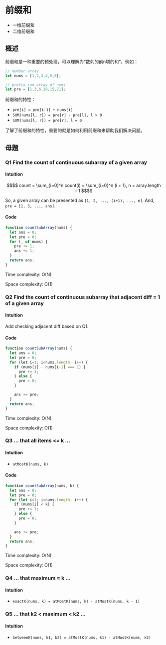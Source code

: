 # 前缀和
- 一维前缀和
- 二维前缀和

## 概述
前缀和是一种重要的预处理，可以理解为“数列的前n项的和”。例如：
```javascript
// number array
let nums = [1,2,3,4,5,6];

// prefix sum array of nums
let pre = [1,3,6,10,15,21];

```
前缀和的特性：
- `pre[i] = pre[i-1] + nums[i]`
- `SUM(nums[l, r]) = pre[r] - pre[l], l > 0`
- `SUM(nums[l, r]) = pre[r], l = 0`

了解了前缀和的特性，重要的就是如何利用前缀和来帮助我们解决问题。

## 母题
### Q1 Find the count of continuous subarray of a given array
#### Intuition
```math
$$
count = \sum_{i=0}^n count(i) = \sum_{i=0}^n (i + 1), n = array.length - 1
$$
```
So, a given array can be presented as `[1, 2, ..., (i+1), ..., n]`. And, `pre = [1, 3, ..., ans]`.
#### Code
```javascript
function countSubArray(nums) {
  let ans = 0;
  let pre = 0;
  for (_ of nums) {
    pre += 1;
    ans += 1;
  }
  return ans;
}
```
Time complexity: O(N)

Space complexity: O(1)

### Q2 Find the count of continuous subarray that adjacent diff = 1 of a given array
#### Intuition
Add checking adjacent diff based on Q1.
#### Code
```javascript
function countSubArray(nums) {
  let ans = 0;
  let pre = 0;
  for (let i=1; i<nums.length; i++) {
    if (nums[i] - nums[i-1] === 1) {
      pre += 1;
    } else {
      pre = 0;
    }

    ans += pre;
  }
  return ans;
}
```
Time complexity: O(N)

Space complexity: O(1)

### Q3 ... that all items <= k ...
#### Intuition
- `atMostK(nums, k)`
#### Code
```javascript
function countSubArray(nums, k) {
  let ans = 0;
  let pre = 0;
  for (let i=1; i<nums.length; i++) {
    if (nums[i] < k) {
      pre += 1;
    } else {
      pre = 0;
    }

    ans += pre;
  }
  return ans;
}
```
Time complexity: O(N)

Space complexity: O(1)
### Q4 ... that maximum = k ...
#### Intuition
- `exactK(nums, k) = atMostK(nums, k) - atMostK(nums, k - 1)`

### Q5 ... that k2 < maximum < k2 ...
#### Intuition
- `betweenK(nums, k1, k2) = atMostK(nums, k1) - atMostK(nums, k2)`

